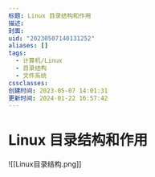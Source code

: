 ```yaml
---
标题: Linux 目录结构和作用
描述:
封面:
uid: "20230507140131252"
aliases: []
tags:
  - 计算机/Linux
  - 目录结构
  - 文件系统
cssclasses:
创建时间: 2023-05-07 14:01:31
更新时间: 2024-01-22 16:57:42
---
```


# Linux 目录结构和作用

![[Linux目录结构.png]]
